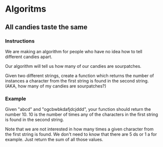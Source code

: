 # Algoritms

## All candies taste the same

### Instructions
We are making an algorithm for people who have no idea how to tell different candies apart.
 
Our algorithm will tell us how many of our candies are sourpatches.

Given two different strings, create a function which returns the number of instances a character from the first string is found in the second string. (AKA, how many of my candies are sourpatches?)

### Example
Given "abcd" and "ogcbwbkdafjdcjddd", your function should return the number 10. 10 is the number of times any of the characters in the first string is found in the second string.

Note that we are not interested in how many times a given character from the first string is found. We don't need to know that there are 5 ds or 1 a for example. Just return the sum of all those values. 
